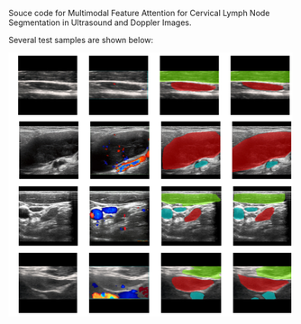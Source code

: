 Souce code for Multimodal Feature Attention for Cervical Lymph Node Segmentation in Ultrasound and Doppler Images.

Several test samples are shown below:

![sample](./imgs/sample.png)
